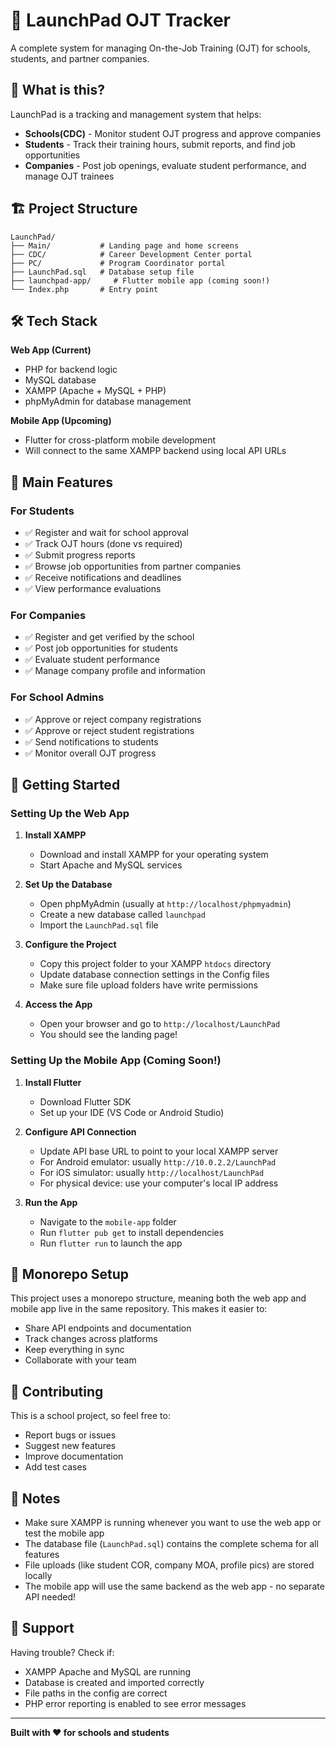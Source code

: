 # 🚀 LaunchPad OJT Tracker

A complete system for managing On-the-Job Training (OJT) for schools, students, and partner companies.

## 📖 What is this?

LaunchPad is a tracking and management system that helps:
- **Schools(CDC)** - Monitor student OJT progress and approve companies
- **Students** - Track their training hours, submit reports, and find job opportunities
- **Companies** - Post job openings, evaluate student performance, and manage OJT trainees

## 🏗️ Project Structure

```
LaunchPad/
├── Main/           # Landing page and home screens
├── CDC/            # Career Development Center portal
├── PC/             # Program Coordinator portal
├── LaunchPad.sql   # Database setup file
├── launchpad-app/     # Flutter mobile app (coming soon!)
└── Index.php       # Entry point
```

## 🛠️ Tech Stack

**Web App (Current)**
- PHP for backend logic
- MySQL database
- XAMPP (Apache + MySQL + PHP)
- phpMyAdmin for database management

**Mobile App (Upcoming)**
- Flutter for cross-platform mobile development
- Will connect to the same XAMPP backend using local API URLs

## 🎯 Main Features

### For Students
- ✅ Register and wait for school approval
- ✅ Track OJT hours (done vs required)
- ✅ Submit progress reports
- ✅ Browse job opportunities from partner companies
- ✅ Receive notifications and deadlines
- ✅ View performance evaluations

### For Companies
- ✅ Register and get verified by the school
- ✅ Post job opportunities for students
- ✅ Evaluate student performance
- ✅ Manage company profile and information

### For School Admins
- ✅ Approve or reject company registrations
- ✅ Approve or reject student registrations
- ✅ Send notifications to students
- ✅ Monitor overall OJT progress

## 🚀 Getting Started

### Setting Up the Web App

1. **Install XAMPP**
   - Download and install XAMPP for your operating system
   - Start Apache and MySQL services

2. **Set Up the Database**
   - Open phpMyAdmin (usually at `http://localhost/phpmyadmin`)
   - Create a new database called `launchpad`
   - Import the `LaunchPad.sql` file

3. **Configure the Project**
   - Copy this project folder to your XAMPP `htdocs` directory
   - Update database connection settings in the Config files
   - Make sure file upload folders have write permissions

4. **Access the App**
   - Open your browser and go to `http://localhost/LaunchPad`
   - You should see the landing page!

### Setting Up the Mobile App (Coming Soon!)

1. **Install Flutter**
   - Download Flutter SDK
   - Set up your IDE (VS Code or Android Studio)

2. **Configure API Connection**
   - Update API base URL to point to your local XAMPP server
   - For Android emulator: usually `http://10.0.2.2/LaunchPad`
   - For iOS simulator: usually `http://localhost/LaunchPad`
   - For physical device: use your computer's local IP address

3. **Run the App**
   - Navigate to the `mobile-app` folder
   - Run `flutter pub get` to install dependencies
   - Run `flutter run` to launch the app

## 📱 Monorepo Setup

This project uses a monorepo structure, meaning both the web app and mobile app live in the same repository. This makes it easier to:
- Share API endpoints and documentation
- Track changes across platforms
- Keep everything in sync
- Collaborate with your team

## 🤝 Contributing

This is a school project, so feel free to:
- Report bugs or issues
- Suggest new features
- Improve documentation
- Add test cases

## 📝 Notes

- Make sure XAMPP is running whenever you want to use the web app or test the mobile app
- The database file (`LaunchPad.sql`) contains the complete schema for all features
- File uploads (like student COR, company MOA, profile pics) are stored locally
- The mobile app will use the same backend as the web app - no separate API needed!

## 📧 Support

Having trouble? Check if:
- XAMPP Apache and MySQL are running
- Database is created and imported correctly
- File paths in the config are correct
- PHP error reporting is enabled to see error messages

---

**Built with ❤️ for schools and students**
